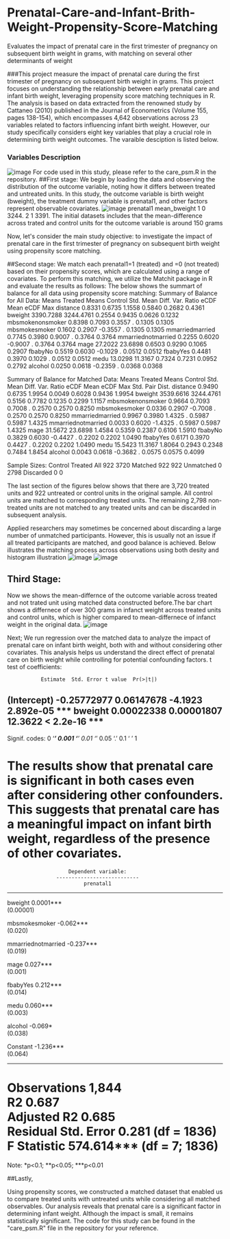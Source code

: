 # Prenatal-Care-and-Infant-Brith-Weight-Propensity-Score-Matching
Evaluates the impact of prenatal care in the first trimester of pregnancy on subsequent birth weight in grams, with matching on several other determinants of weight

###This project measure the impact  of prenatal care during the first trimester of pregnancy on subsequent birth weight in grams. This project focuses on understanding the relationship between early prenatal care and infant birth weight, leveraging propensity score matching techniques in R. The analysis is based on data extracted from the renowned study by Cattaneo (2010) published in the Journal of Econometrics (Volume 155, pages 138-154), which encompasses 4,642 observations across 23 variables related to factors influencing infant birth weight. However, our study specifically considers eight key variables that play a crucial role in determining birth weight outcomes. The varaible desciption is listed below. 
### Variables Description
![image](https://github.com/mshirzad414/Prenatal-Care-and-Infant-Birth-Weight-Propensity-Score-Matching/assets/140922484/7d865f16-94e5-4c83-b42c-caf78b89b235)
For code used in this study, please refer to the care_psm.R in the repository. 
##First stage:
We begin by loading the data and observing the distribution of the outcome variable, noting how it differs between treated and untreated units.
In this study, the outcome variable is birth weight (bweight), the treatment dummy variable is prenatal1, and other factors represent observable covariates.
![image](https://github.com/mshirzad414/Prenatal-Care-and-Infant-Birth-Weight-Propensity-Score-Matching/assets/140922484/499bf0a7-f28b-4ca0-87eb-a0c6196df3a5)
  prenatal1 mean_bweight
      <dbl>        <dbl>
1         0        3244.
2         1        3391.
The initial datasets includes that the mean-difference across trated and control units for the outcome variable is around 150 grams

Now, let's consider the main study objective: to investigate the impact of prenatal care in the first trimester of pregnancy on subsequent birth weight using propensity score matching.

##Second stage:
We match each prenatal1=1 (treated) and =0 (not treated) based on their propensity scores, which are calculated using a range of covariates. To perform this matching, we utilize the Matchit package in R and evaluate the results as follows:
The below shows the summart of balance for all data using propensity score matching:
Summary of Balance for All Data:
                   Means Treated Means Control Std. Mean Diff. Var. Ratio eCDF Mean eCDF Max
distance                  0.8331        0.6735          1.1558     0.5840    0.2682   0.4361
bweight                3390.7288     3244.4761          0.2554     0.9435    0.0626   0.1232
mbsmokenonsmoker          0.8398        0.7093          0.3557          .    0.1305   0.1305
mbsmokesmoker             0.1602        0.2907         -0.3557          .    0.1305   0.1305
mmarriedmarried           0.7745        0.3980          0.9007          .    0.3764   0.3764
mmarriednotmarried        0.2255        0.6020         -0.9007          .    0.3764   0.3764
mage                     27.2022       23.6898          0.6503     0.9290    0.1065   0.2907
fbabyNo                   0.5519        0.6030         -0.1029          .    0.0512   0.0512
fbabyYes                  0.4481        0.3970          0.1029          .    0.0512   0.0512
medu                     13.0298       11.3167          0.7324     0.7231    0.0952   0.2792
alcohol                   0.0250        0.0618         -0.2359          .    0.0368   0.0368

Summary of Balance for Matched Data:
                   Means Treated Means Control Std. Mean Diff. Var. Ratio eCDF Mean eCDF Max Std. Pair Dist.
distance                  0.9490        0.6735          1.9954     0.0049    0.6028   0.9436          1.9954
bweight                3539.6616     3244.4761          0.5156     0.7782    0.1235   0.2299          1.1157
mbsmokenonsmoker          0.9664        0.7093          0.7008          .    0.2570   0.2570          0.8250
mbsmokesmoker             0.0336        0.2907         -0.7008          .    0.2570   0.2570          0.8250
mmarriedmarried           0.9967        0.3980          1.4325          .    0.5987   0.5987          1.4325
mmarriednotmarried        0.0033        0.6020         -1.4325          .    0.5987   0.5987          1.4325
mage                     31.5672       23.6898          1.4584     0.5359    0.2387   0.6106          1.5910
fbabyNo                   0.3829        0.6030         -0.4427          .    0.2202   0.2202          1.0490
fbabyYes                  0.6171        0.3970          0.4427          .    0.2202   0.2202          1.0490
medu                     15.5423       11.3167          1.8064     0.2943    0.2348   0.7484          1.8454
alcohol                   0.0043        0.0618         -0.3682          .    0.0575   0.0575          0.4099

Sample Sizes:
          Control Treated
All           922    3720
Matched       922     922
Unmatched       0    2798
Discarded       0       0

The last section of the figures below shows that there are 3,720 treated units and 922 untreated or control units in the original sample. All control units are matched to corresponding treated units. The remaining 2,798 non-treated units are not matched to any treated units and can be discarded in subsequent analysis.

Applied researchers may sometimes be concerned about discarding a large number of unmatched participants. However, this is usually not an issue if all treated participants are matched, and good balance is achieved.
Below illustrates the matching process across observations using both desity and histogram illustration
![image](https://github.com/mshirzad414/Prenatal-Care-and-Infant-Birth-Weight-Propensity-Score-Matching/assets/140922484/8a7eb366-28f0-4dea-a5dd-ecffc04c33b7)
![image](https://github.com/mshirzad414/Prenatal-Care-and-Infant-Birth-Weight-Propensity-Score-Matching/assets/140922484/3ca2acd7-8586-45de-a05d-c810bd4b9b06)

## Third Stage:

Now we shows the mean-differnce of the outcome variable across treated and not trated unit using matched data constructed before.The bar chart shows a differnece of over 300 grams in infanct weight across treated units and control units, which is higher compared to mean-differnece of infanct weight in the original data. 
![image](https://github.com/mshirzad414/Prenatal-Care-and-Infant-Birth-Weight-Propensity-Score-Matching/assets/140922484/9288c4e2-a14f-4c57-915e-455103eebe54)

Next; We run regression over the matched data to analyze the impact of prenatal care on infant birth weight, both with and without considering other covariates. This analysis helps us understand the direct effect of prenatal care on birth weight while controlling for potential confounding factors.
t test of coefficients:

               Estimate  Std. Error t value  Pr(>|t|)    
(Intercept) -0.25772977  0.06147678 -4.1923 2.892e-05 ***
bweight      0.00022338  0.00001807 12.3622 < 2.2e-16 ***
---
Signif. codes:  0 ‘***’ 0.001 ‘**’ 0.01 ‘*’ 0.05 ‘.’ 0.1 ‘ ’ 1

The results show that prenatal care is significant in both cases even after considering other confounders. This suggests that prenatal care has a meaningful impact on infant birth weight, regardless of the presence of other covariates.
===============================================
                        Dependent variable:    
                    ---------------------------
                             prenatal1         
-----------------------------------------------
bweight                      0.0001***         
                             (0.00001)         
                                               
mbsmokesmoker                -0.062***         
                              (0.020)          
                                               
mmarriednotmarried           -0.237***         
                              (0.019)          
                                               
mage                         0.027***          
                              (0.001)          
                                               
fbabyYes                     0.212***          
                              (0.014)          
                                               
medu                         0.060***          
                              (0.003)          
                                               
alcohol                       -0.069*          
                              (0.038)          
                                               
Constant                     -1.236***         
                              (0.064)          
                                               
-----------------------------------------------
Observations                   1,844           
R2                             0.687           
Adjusted R2                    0.685           
Residual Std. Error      0.281 (df = 1836)     
F Statistic          574.614*** (df = 7; 1836) 
===============================================
Note:               *p<0.1; **p<0.05; ***p<0.01

##Lastly, 

Using propensity scores, we constructed a matched dataset that enabled us to compare treated units with untreated units while considering all matched observables. Our analysis reveals that prenatal care is a significant factor in determining infant weight. Although the impact is small, it remains statistically significant. The code for this study can be found in the "care_psm.R" file in the repository for your reference.




